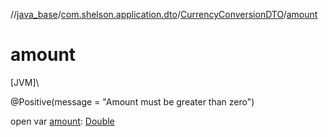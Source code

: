 //[java_base](../../../index.md)/[com.shelson.application.dto](../index.md)/[CurrencyConversionDTO](index.md)/[amount](amount.md)

# amount

[JVM]\

@Positive(message = &quot;Amount must be greater than zero&quot;)

open var [amount](amount.md): [Double](https://kotlinlang.org/api/latest/jvm/stdlib/kotlin/-double/index.html)
